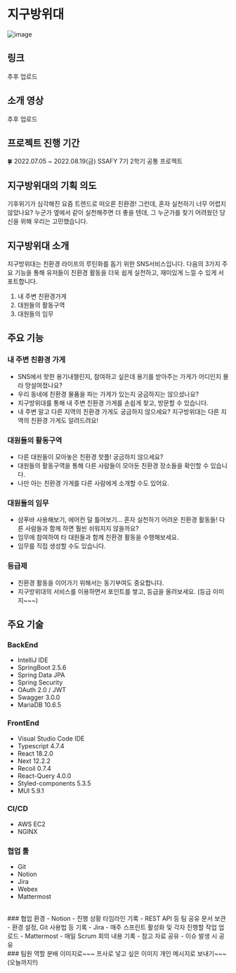 # 지구방위대
![image](https://user-images.githubusercontent.com/82570138/183026532-157a391f-ac62-4446-8f09-be5598213113.png)
## 링크
추후 업로드
<br>
## 소개 영상
추후 업로드
<br>
## 프로젝트 진행 기간
🍀 2022.07.05 ~ 2022.08.19(금)
SSAFY 7기 2학기 공통 프로젝트
<br>
## 지구방위대의 기획 의도
기후위기가 심각해진 요즘 트렌드로 떠오른 친환경!
그런데, 혼자 실천하기 너무 어렵지 않았나요?
누군가 옆에서 같이 실천해주면 더 좋을 텐데, 그 누군가를 찾기 어려웠던 당신을 위해 우리는 고민했습니다.
## 지구방위대 소개
지구방위대는 친환경 라이프의 루틴화를 돕기 위한 SNS서비스입니다.
다음의 3가지 주요 기능을 통해 유저들이 친환경 활동을 더욱 쉽게 실천하고, 재미있게 느낄 수 있게 서포트합니다.

1. 내 주변 친환경가게
2. 대원들의 활동구역
3. 대원들의 임무

## 주요 기능
### 내 주변 친환경 가게
- SNS에서 핫한 용기내챌린지, 참여하고 싶은데 용기를 받아주는 가게가 어디인지 몰라 망설여졌나요?
- 우리 동네에 친환경 물품을 파는 가게가 있는지 궁금하지는 않으셨나요?
- 지구방위대를 통해 내 주변 친환경 가게를 손쉽게 찾고, 방문할 수 있습니다.
- 내 주변 말고 다른 지역의 친환경 가게도 궁금하지 않으세요? 지구방위대는 다른 지역의 친환경 가게도 알려드려요!
### 대원들의 활동구역
- 다른 대원들이 모아놓은 친환경 핫플! 궁금하지 않으세요?
- 대원들의 활동구역을 통해 다른 사람들이 모아둔 친환경 장소들을 확인할 수 있습니다.
- 나만 아는 친환경 가게를 다른 사람에게 소개할 수도 있어요.
### 대원들의 임무
- 샴푸바 사용해보기, 에어컨 덜 틀어보기... 혼자 실천하기 어려운 친환경 활동들! 다른 사람들과 함께 하면 훨씬 쉬워지지 않을까요?
- 임무에 참여하여 타 대원들과 함께 친환경 활동을 수행해보세요.
- 임무를 직접 생성할 수도 있습니다.

### 등급제
- 친환경 활동을 이어가기 위해서는 동기부여도 중요합니다.
- 지구방위대의 서비스를 이용하면서 포인트를 쌓고, 등급을 올려보세요.
(등급 이미지~~~)

## 주요 기술
### BackEnd
- IntelliJ IDE
- SpringBoot 2.5.6
- Spring Data JPA
- Spring Security
- OAuth 2.0 / JWT
- Swagger 3.0.0
- MariaDB 10.6.5
### FrontEnd
- Visual Studio Code IDE
- Typescript 4.7.4
- React 18.2.0
- Next 12.2.2
- Recoil 0.7.4
- React-Query 4.0.0
- Styled-components 5.3.5
- MUI 5.9.1
### CI/CD
- AWS EC2
- NGINX
### 협업 툴
- Git
- Notion
- Jira
- Webex
- Mattermost
<br>
### 협업 환경
- Notion
    - 진행 상황 타임라인 기록
    - REST API 등 팀 공유 문서 보관
    - 환경 설정, Git 사용법 등 기록
- Jira
    - 매주 스프린트 활성화 및 각자 진행할 작업 업로드
- Mattermost
    - 매일 Scrum 회의 내용 기록
    - 참고 자료 공유
    - 이슈 발생 시 공유
<br>
### 팀원 역할 분배
이미지로~~~
프사로 넣고 싶은 이미지 개인 메시지로 보내기~~~(오늘까지!!)